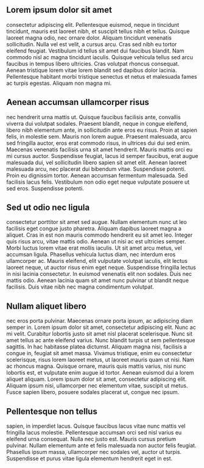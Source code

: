## Lorem ipsum dolor sit amet

consectetur adipiscing elit. Pellentesque euismod, neque in tincidunt
tincidunt, mauris est laoreet nibh, et suscipit tellus nibh et tellus.
Quisque laoreet magna odio, nec ornare dolor. Aliquam tincidunt
venenatis sollicitudin. Nulla vel est velit, a cursus arcu. Cras sed
nibh eu tortor eleifend feugiat. Vestibulum id tellus sit amet dui
faucibus blandit. Nam commodo nisl ac magna tincidunt iaculis. Quisque
vehicula tellus sed arcu faucibus in tempus libero ultricies. Cras
volutpat rhoncus consequat. Aenean tristique lorem vitae lorem blandit
sed dapibus dolor lacinia. Pellentesque habitant morbi tristique
senectus et netus et malesuada fames ac turpis egestas. Aliquam non
magna mi.

## Aenean accumsan ullamcorper risus

nec hendrerit urna mattis ut. Quisque faucibus facilisis ante, convallis
viverra dui volutpat sodales. Praesent blandit, neque in congue
eleifend, libero nibh elementum ante, in sollicitudin ante eros eu
risus. Proin at sapien felis, in molestie sem. Mauris non lorem augue.
Praesent malesuada, arcu sed fringilla auctor, eros erat commodo risus,
in ultrices dui dui sed enim. Maecenas venenatis facilisis urna sit amet
hendrerit. Mauris mattis orci eu mi cursus auctor. Suspendisse feugiat,
lacus id semper faucibus, erat augue malesuada dui, vel sollicitudin
libero sapien sit amet elit. Aenean laoreet malesuada arcu, nec placerat
dui bibendum vitae. Suspendisse potenti. Proin eu dignissim tortor.
Aenean accumsan fermentum malesuada. Sed facilisis lacus felis.
Vestibulum non odio eget neque vulputate posuere ut sed eros.
Suspendisse potenti.

## Sed ut odio nec ligula

consectetur porttitor sit amet sed augue. Nullam elementum nunc ut leo
facilisis eget congue justo pharetra. Aliquam dapibus laoreet magna a
aliquet. Cras in est non mauris commodo hendrerit eu sit amet leo.
Integer quis risus arcu, vitae mattis odio. Aenean ut nisi ac est
ultricies semper. Morbi luctus lorem vitae erat mollis iaculis. Ut sit
amet arcu metus, vel accumsan ligula. Phasellus vehicula luctus diam,
nec interdum eros ullamcorper ac. Mauris eleifend, elit vulputate
volutpat iaculis, elit lectus laoreet neque, ut auctor risus enim eget
neque. Suspendisse fringilla lectus in nisi lacinia consectetur. In
euismod venenatis elit non sodales. Duis nec mattis odio. Aenean lacinia
quam sit amet nunc pulvinar ut blandit neque facilisis. Duis vitae nibh
nec magna condimentum volutpat.

## Nullam aliquet libero

nec eros porta pulvinar. Maecenas ornare porta ipsum, ac adipiscing diam
semper in. Lorem ipsum dolor sit amet, consectetur adipiscing elit. Nunc
ac mi velit. Curabitur lobortis justo sit amet nisl placerat
scelerisque. Nunc sit amet tellus ac ante eleifend varius. Nunc blandit
turpis ut sem pellentesque sagittis. In hac habitasse platea dictumst.
Aliquam magna nisi, facilisis a congue in, feugiat sit amet massa.
Vivamus tristique, enim eu consectetur scelerisque, risus lorem laoreet
metus, ut laoreet mauris quam ut nisi. Nam ac rhoncus magna. Quisque
ornare, mauris quis mattis varius, nisi nunc lobortis est, et vulputate
enim augue id tortor. Aenean euismod dui a lorem aliquet aliquam. Lorem
ipsum dolor sit amet, consectetur adipiscing elit. Aliquam ipsum nisi,
ullamcorper nec elementum vitae, suscipit ut metus. Fusce sapien libero,
posuere sodales placerat ut, congue nec ipsum.

## Pellentesque non tellus

sapien, in imperdiet lacus. Quisque faucibus lacus vitae nunc mattis vel
fringilla lacus molestie. Pellentesque accumsan orci sed nisl varius eu
eleifend urna consequat. Nulla nec justo est. Mauris cursus pretium
pulvinar. Nullam elementum ante et felis malesuada non auctor felis
feugiat. Phasellus ipsum massa, ullamcorper nec sodales vel, auctor ut
turpis. Suspendisse et purus vitae ligula elementum hendrerit eget in
est.
